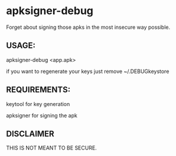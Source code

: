 # apksigner-debug
Forget about signing those apks in the most insecure way possible.

## USAGE:
apksigner-debug <app.apk>

if you want to regenerate your keys just remove ~/.DEBUGkeystore


## REQUIREMENTS:

keytool for key generation

apksigner for signing the apk


## DISCLAIMER

THIS IS NOT MEANT TO BE SECURE.
